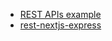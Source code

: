 
- [REST APIs example](https://www.prisma.io/docs/concepts/overview/prisma-in-your-stack/rest)
- [rest-nextjs-express](https://github.com/prisma/prisma-examples/tree/latest/typescript/rest-nextjs-express)